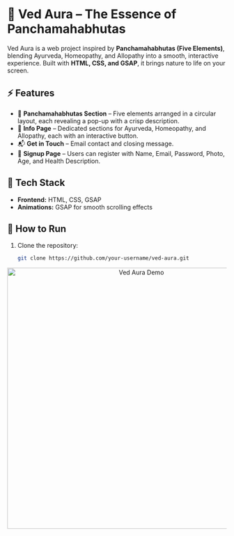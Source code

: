 # 🌿 Ved Aura – The Essence of Panchamahabhutas  

Ved Aura is a web project inspired by **Panchamahabhutas (Five Elements)**,
 blending Ayurveda, Homeopathy, and Allopathy into a smooth, interactive experience. 
 Built with **HTML, CSS, and GSAP**, it brings nature to life on your screen.  

## ⚡ Features  
  
- 🔵 **Panchamahabhutas Section** – Five elements arranged in a circular layout, each revealing a pop-up with a crisp description.  
- 📖 **Info Page** – Dedicated sections for Ayurveda, Homeopathy, and Allopathy, each with an interactive button.  
- 📬 **Get in Touch** – Email contact and closing message.  
- 📝 **Signup Page** – Users can register with Name, Email, Password, Photo, Age, and Health Description.  

## 🔧 Tech Stack  

- **Frontend:** HTML, CSS, GSAP  
- **Animations:** GSAP for smooth scrolling effects  

## 🚀 How to Run  

1. Clone the repository:  
   ```bash
   git clone https://github.com/your-username/ved-aura.git
 <p align="center">
  <img src="assets/VA.gif" alt="Ved Aura Demo" width="600">
</p>

